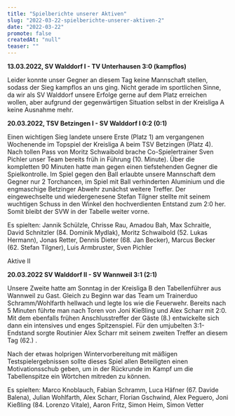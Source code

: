 ```yaml
---
title: "Spielberichte unserer Aktiven"
slug: "2022-03-22-spielberichte-unserer-aktiven-2"
date: "2022-03-22"
promote: false
createdAt: "null"
teaser: ""
---
```

**13.03.2022, SV Walddorf I - TV Unterhausen 3:0 (kampflos)**


Leider konnte unser Gegner an diesem Tag keine Mannschaft stellen, sodass der Sieg kampflos an uns ging. Nicht gerade im sportlichen Sinne, da wir als SV Walddorf unsere Erfolge gerne auf dem Platz erreichen wollen, aber aufgrund der gegenwärtigen Situation selbst in der Kreisliga A keine Ausnahme mehr. 



**20.03.2022, TSV Betzingen I - SV Walddorf I 0:2 (0:1)**


Einen wichtigen Sieg landete unsere Erste (Platz 1) am vergangenen Wochenende im Topspiel der Kreisliga A beim TSV Betzingen (Platz 4). Nach tollen Pass von Moritz Schwaibold brache Co-Spielertrainer Sven Pichler unser Team bereits früh in Führung (10. Minute). Über die kompletten 90 Minuten hatte man gegen einen tiefstehenden Gegner die Spielkontrolle. Im Spiel gegen den Ball erlaubte unsere Mannschaft dem Gegner nur 2 Torchancen, im Spiel mit Ball verhinderten Aluminium und die engmaschige Betzinger Abwehr zunächst weitere Treffer. Der eingewechselte und wiedergenesene Stefan Tilgner stellte mit seinem wuchtigen Schuss in den Winkel den hochverdienten Entstand zum 2:0 her. Somit bleibt der SVW in der Tabelle weiter vorne.


Es spielten: Jannik Schülzle, Chrisse Rau, Amadou Bah, Max Schraitle, David Schnitzler (84. Dominik Mydlak), Moritz Schwaibold (52. Lukas Hermann), Jonas Retter, Dennis Dieter (68. Jan Becker), Marcus Becker (62. Stefan Tilgner), Luis Armbruster, Sven Pichler



Aktive II



**20.03.2022 SV Walddorf II - SV Wannweil 3:1 (2:1)**


Unsere Zweite hatte am Sonntag in der Kreisliga B den Tabellenführer aus Wannweil zu Gast. Gleich zu Beginn war das Team um Trainerduo Schramm/Wohlfarth hellwach und legte los wie die Feuerwehr. Bereits nach 5 Minuten führte man nach Toren von Joni Kießling und Alex Scharr mit 2:0. Mit dem ebenfalls frühen Anschlusstreffer der Gäste (8.) entwickelte sich dann ein intensives und enges Spitzenspiel. Für den umjubelten 3:1-Endstand sorgte Routinier Alex Scharr mit seinem zweiten Treffer an diesem Tag (62.) .


Nach der etwas holprigen Wintervorbereitung mit mäßigen Testspielergebnissen sollte dieses Spiel allen Beteiligten einen Motivationsschub geben, um in der Rückrunde im Kampf um die Tabellenspitze ein Wörtchen mitreden zu können.


Es spielten: Marco Knoblauch, Fabian Schramm, Luca Häfner (67. Davide Balena), Julian Wohlfarth, Alex Scharr, Florian Gschwind, Alex Peguero, Joni Kießling (84. Lorenzo Vitale), Aaron Fritz, Simon Heim, Simon Vetter
